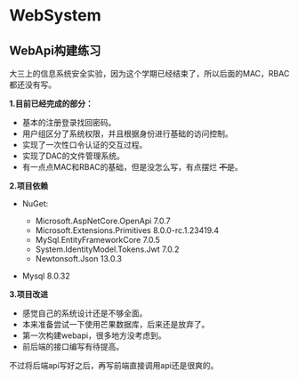 # WebSystem

## WebApi构建练习

大三上的信息系统安全实验，因为这个学期已经结束了，所以后面的MAC，RBAC都还没有写。


**1.目前已经完成的部分：**
- 基本的注册登录找回密码。
- 用户组区分了系统权限，并且根据身份进行基础的访问控制。
- 实现了一次性口令认证的交互过程。
- 实现了DAC的文件管理系统。
- 有一点点MAC和RBAC的基础，但是没怎么写，有点摆烂 ~~不是~~。

**2.项目依赖**

- NuGet:
  - Microsoft.AspNetCore.OpenApi 7.0.7
  - Microsoft.Extensions.Primitives 8.0.0-rc.1.23419.4
  - MySql.EntityFrameworkCore 7.0.5
  - System.IdentityModel.Tokens.Jwt 7.0.2
  - Newtonsoft.Json 13.0.3

- Mysql 8.0.32

**3.项目改进**
- 感觉自己的系统设计还是不够全面。
- 本来准备尝试一下使用芒果数据库，后来还是放弃了。
- 第一次构建webapi，很多地方没考虑到。
- 前后端的接口编写有待提高。

不过将后端api写好之后，再写前端直接调用api还是很爽的。